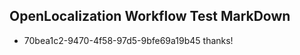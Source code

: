 ## OpenLocalization Workflow Test MarkDown
* 70bea1c2-9470-4f58-97d5-9bfe69a19b45 thanks!

<!--HONumber=Jul16_HO4-->


